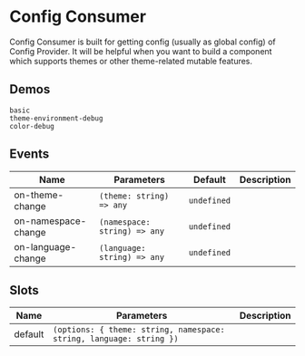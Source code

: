 # Config Consumer

Config Consumer is built for getting config (usually as global config) of Config Provider. It will be helpful when you want to build a component which supports themes or other theme-related mutable features.

## Demos

```demo
basic
theme-environment-debug
color-debug
```

## Events

| Name | Parameters | Default | Description |
| --- | --- | --- | --- |
| on-theme-change | `(theme: string) => any` | `undefined` |  |
| on-namespace-change | `(namespace: string) => any` | `undefined` |  |
| on-language-change | `(language: string) => any` | `undefined` |  |

## Slots

| Name | Parameters | Description |
| --- | --- | --- |
| default | `(options: { theme: string, namespace: string, language: string })` |  |
